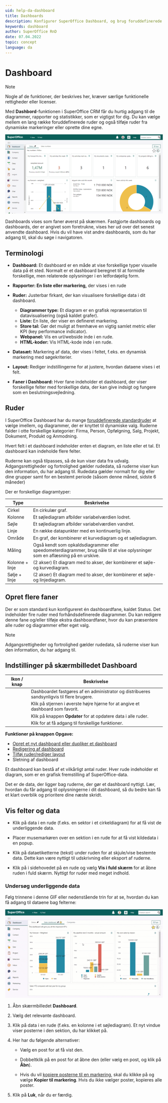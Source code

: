 ```yaml
---
uid: help-da-dashboard
title: Dashboards
description: Konfigurer SuperOffice Dashboard, og brug foruddefinerede felter. Dashboards er ideelle til alle brugere og ledere. Du kan få et overblik over dit individuelle arbejde eller din teampræstation.
keywords: dashboard
author: SuperOffice RnD
date: 07.04.2022
topic: concept
language: da
---
```


# Dashboard

> [!NOTE]
> Nogle af de funktioner, der beskrives her, kræver særlige funktionelle rettigheder eller licenser.

Med **Dashbord**-funktionen i SuperOffice CRM får du hurtig adgang til de diagrammer, rapporter og statistikker, som er vigtigst for dig. Du kan vælge mellem en lang række foruddefinerede ruder og også tilføje ruder fra dynamiske markeringer eller oprette dine egne.

![Tilpas dit dashboard for at gøre det mere værdifuldt for dig -screenshot][img4]

Dashboards vises som faner øverst på skærmen. Fastgjorte dashboards og dashboards, der er angivet som foretrukne, vises her ud over det senest anvendte dashboard. Hvis du vil have vist andre dashboards, som du har adgang til, skal du søge i navigatoren.

## Terminologi

* **Dashboard:** Et dashboard er en måde at vise forskellige typer visuelle data på ét sted. Normalt er et dashboard beregnet til at formidle forskellige, men relaterede oplysninger i en letfordøjelig form.

* **Rapporter: En liste eller markering,** der vises i en rude

* **Ruder:** Justerbar firkant, der kan visualisere forskellige data i dit dashboard.

  * **Diagrammer type:** Et diagram er en grafisk repræsentation til datavisualisering (også kaldet grafer).
  * **Liste:** En liste, der viser en defineret markering.
  * **Store tal:** Gør det muligt at fremhæve en vigtig samlet metric eller KPI (key performance indicator).
  * **Webpanel:**  Vis en url/webside inde i en rude.
  * **HTML-koder:** Vis HTML-kode inde i en rude.

* **Datasæt:** Markering af data, der vises i feltet, f.eks. en dynamisk markering med søgekriterier.

* **Layout:** Rediger indstillingerne for at justere, hvordan dataene vises i et felt.

* **Faner i Dashboard:** Hver fane indeholder et dashboard, der viser forskellige felter med forskellige data, der kan give indsigt og fungere som en beslutningsvejledning.

## Ruder

I SuperOffice Dashboard har du mange [foruddefinerede standardruder][6] at vælge imellem, og diagrammer, der er knyttet til dynamiske valg. Ruderne falder i otte forskellige kategorier: Firma, Person, Opfølgning, Salg, Projekt, Dokument, Produkt og Anmodning.

Hvert felt i et dashboard indeholder enten et diagram, en liste eller et tal. Et dashboard kan indeholde flere felter.

Ruderne kan også tilpasses, så de kun viser data fra udvalg. Adgangsrettigheder og fortrolighed gælder rudedata, så ruderne viser kun den information, du har adgang til. Rudedata gælder normalt for dig eller dine grupper samt for en bestemt periode (såsom denne måned, sidste 6 måneder)

Der er forskellige diagramtyper:

| Type | Beskrivelse |
|---|---|
| Cirkel | En cirkulær graf. |
| Kolonne | Et søjlediagram afbilder variabelværdien lodret. |
| Søjle | Et søjlediagram afbilder variabelværdien vandret. |
| Linje | En række datapunkter med en kontinuerlig linje. |
| Område | En graf, der kombinerer et kurvediagram og et søjlediagram. |
| Måling | Også kendt som opkaldsdiagrammer eller speedometerdiagrammer, brug nåle til at vise oplysninger som en aflæsning på en urskive. |
| Kolonne + linje | (2 akser) Et diagram med to akser, der kombinerer et søjle- og kurvediagram. |
| Sølje + linje | (2 akser) Et diagram med to akser, der kombinerer et søjle- og linjediagram. |

## Opret flere faner

Der er som standard kun konfigureret én dashboardfane, kaldet Status. Det indeholder fire ruder med forhåndsdefinerede diagrammer. Du kan redigere denne fane og/eller tilføje ekstra dashboardfaner, hvor du kan præsentere alle ruder og diagrammer efter eget valg.

> [!NOTE]
> Adgangsrettigheder og fortrolighed gælder rudedata, så ruderne viser kun den information, du har adgang til.

## Indstillinger på skærmbilledet Dashboard

| Ikon / knap | Beskrivelse |
|---|---|
| <i class="ph ph-push-pin" aria-label="Pin"></i> | Dashboardet fastgøres af en administrator og distribueres sandsynligvis til flere brugere. |
| <i class="ph ph-star" aria-label="Star icon"></i> | Klik på stjernen i øverste højre hjørne for at angive et dashboard som favorit. |
| <i class="ph ph-arrow-clockwise" aria-label="Refresh"></i> | Klik på knappen **Opdater** for at opdatere data i alle ruder. |
| <i class="ph ph-dots-three-circle-vertical" aria-label="Task menu"></i> | Klik for at få adgang til forskellige funktioner. |

**Funktioner på knappen Opgave:**

* [Opret et nyt dashboard eller dupliker et dashboard][1]
* [Redigering af dashboard][3]
* [Tilføj ruder/rediger layout][4]
* Sletning af dashboard

Et dashboard kan bestå af et vilkårligt antal ruder. Hver rude indeholder et diagram, som er en grafisk fremstilling af SuperOffice-data.

Det er de data, der ligger bag ruderne, der gør et dashboard nyttigt. Lær, hvordan du får adgang til oplysningerne i dit dashboard, så du bedre kan få et klart overblik og prioritere dine næste skridt.

## Vis felter og data

* Klik på data i en rude (f.eks. en sektor i et cirkeldiagram) for at få vist de underliggende data.

* Placer musemarkøren over en sektion i en rude for at få vist kildedata i en popup.

* Klik på dataetiketterne (tekst) under ruden for at skjule/vise bestemte data. Dette kan være nyttigt til udskrivning eller eksport af ruderne.

* Klik på <i class="ph ph-dots-three-circle-vertical" aria-label="Task button"></i> i sidehovedet på en rude og vælg **Vis i fuld skærm** for at åbne ruden i fuld skærm. Nyttigt for ruder med meget indhold.

### Undersøg underliggende data

Følg trinnene i denne GIF eller nedenstående trin for at se, hvordan du kan få adgang til dataene bag felterne:

![Afslør dataene bag din graf med dashboard drill down -screenshot][img2]

1. Åbn skærmbilledet **Dashboard**.

2. Vælg det relevante dashboard.

3. Klik på data i en rude (f.eks. en kolonne i et søjlediagram). Et nyt vindue viser posterne i den sektion, du har klikket på.

4. Her har du følgende alternativer:

    * Vælg en post for at få vist den.

    * Dobbeltklik på en post for at åbne den (eller vælg en post, og klik på **Åbn**).

    * Hvis du vil [kopiere posterne til en markering][8], skal du klikke på <i class="ph ph-dots-three-circle-vertical" aria-label="Task button"></i> og vælge **Kopier til markering**. Hvis du ikke vælger poster, kopieres alle poster.

5. Klik på **Luk**, når du er færdig.

<!-- Referenced links -->
[1]: create.md
[3]: update.md
[4]: add-tile.md
[6]: working-with-tiles.md
[8]: ../../search-options/selection/learn/add-remove-members-static.md

<!-- Referenced images -->
[img2]: ../../../media/loc/en/dashboard/10-drill-down.gif
[img4]: ../../../media/loc/en/dashboard/dashboard-overview.png
